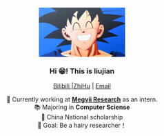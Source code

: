 <p align="center" width="200">
   <img align="center" width="200" src="./image/head.png" />
   <h3 align="center">Hi 😁! This is liujian</h3>
   <p align="center"><a href="https://space.bilibili.com/427557489">Bilibili </a> |<a href="https://www.zhihu.com/people/xiao-xiao-nan-hai-76-79">ZhiHu</a> | <a href="mailto:1183710205@stu.hit.edu.cn">Email</a></p>
</p>

<p align="center">💼 Currently working at <a href="https://github.com/megvii-research/"><strong>Megvii Research</strong></a> as an intern. <br /> 📚 Majoring in  <strong>Computer Sciense </strong><br />🏅️ China National scholarship  <br> 🎯 Goal: Be a hairy researcher！<br/>
</p>
